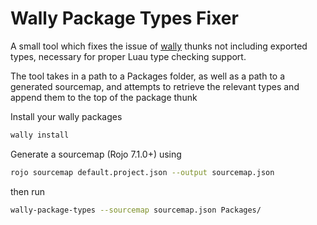 # Wally Package Types Fixer

A small tool which fixes the issue of [wally](https://github.com/UpliftGames/wally) thunks not including exported types, necessary for proper Luau type checking support.

The tool takes in a path to a Packages folder, as well as a path to a generated sourcemap, and attempts to retrieve the relevant types and append them to the top of the package thunk

Install your wally packages

```sh
wally install
```

Generate a sourcemap (Rojo 7.1.0+) using

```sh
rojo sourcemap default.project.json --output sourcemap.json
```

then run

```sh
wally-package-types --sourcemap sourcemap.json Packages/
```
